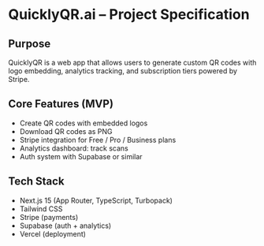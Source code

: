 # QuicklyQR.ai – Project Specification

## Purpose
QuicklyQR is a web app that allows users to generate custom QR codes with logo embedding, analytics tracking, and subscription tiers powered by Stripe.

## Core Features (MVP)
- Create QR codes with embedded logos
- Download QR codes as PNG
- Stripe integration for Free / Pro / Business plans
- Analytics dashboard: track scans
- Auth system with Supabase or similar

## Tech Stack
- Next.js 15 (App Router, TypeScript, Turbopack)
- Tailwind CSS
- Stripe (payments)
- Supabase (auth + analytics)
- Vercel (deployment)
